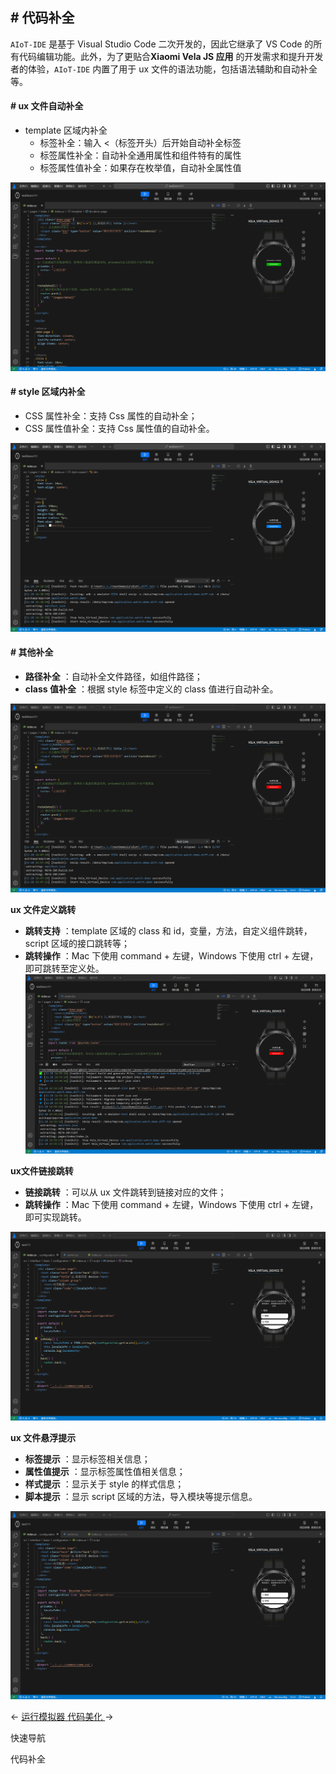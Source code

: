 <!-- 源地址: https://iot.mi.com/vela/quickapp/zh/tools/dev/start.html -->

## # 代码补全

`AIoT-IDE` 是基于 Visual Studio Code 二次开发的，因此它继承了 VS Code 的所有代码编辑功能。此外，为了更贴合**Xiaomi Vela JS 应用** 的开发需求和提升开发者的体验，`AIoT-IDE` 内置了用于 ux 文件的语法功能，包括语法辅助和自动补全等。

#### # ux 文件自动补全

  * template 区域内补全 
    * 标签补全：输入 <（标签开头）后开始自动补全标签
    * 标签属性补全：自动补全通用属性和组件特有的属性
    * 标签属性值补全：如果存在枚举值，自动补全属性值

![alt text](../../images/ide-ux-6.266c3d7b.gif)

#### # style 区域内补全

  * CSS 属性补全：支持 Css 属性的自动补全；
  * CSS 属性值补全：支持 Css 属性值的自动补全。

![alt text](../../images/ide-ux-7.348aacf3.gif)

#### # 其他补全

  * **路径补全** ：自动补全文件路径，如组件路径；
  * **class 值补全** ：根据 style 标签中定义的 class 值进行自动补全。

![alt text](../../images/ide-ux-8.a870ddca.gif)

**ux 文件定义跳转**

  * **跳转支持** ：template 区域的 class 和 id，变量，方法，自定义组件跳转，script 区域的接口跳转等；
  * **跳转操作** ：Mac 下使用 command + 左键，Windows 下使用 ctrl + 左键，即可跳转至定义处。 ![alt text](../../images/ide-ux-9.92ebe41c.gif)

**ux文件链接跳转**

  * **链接跳转** ：可以从 ux 文件跳转到链接对应的文件；
  * **跳转操作** ：Mac 下使用 command + 左键，Windows 下使用 ctrl + 左键，即可实现跳转。

![alt text](../../images/ide-ux-10.84484208.gif)

**ux 文件悬浮提示**

  * **标签提示** ：显示标签相关信息；
  * **属性值提示** ：显示标签属性值相关信息；
  * **样式提示** ：显示关于 style 的样式信息；
  * **脚本提示** ：显示 script 区域的方法，导入模块等提示信息。

![alt text](../../images/ide-ux-11.a87f6268.gif)

← [ 运行模拟器 ](</vela/quickapp/zh/tools/emulator/emulator-run.html>) [ 代码美化 ](</vela/quickapp/zh/tools/dev/format.html>) → 

快速导航

代码补全
